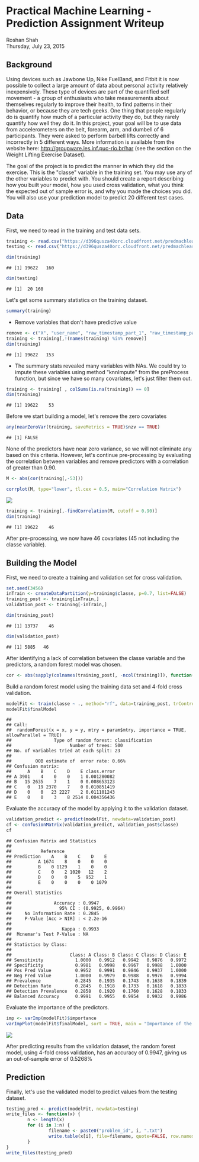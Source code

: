 # Practical Machine Learning - Prediction Assignment Writeup
Roshan Shah  
Thursday, July 23, 2015  

Background
--------------------------------------------
Using devices such as Jawbone Up, Nike FuelBand, and Fitbit it is now possible to collect a large amount of data about personal activity relatively inexpensively. These type of devices are part of the quantified self movement - a group of enthusiasts who take measurements about themselves regularly to improve their health, to find patterns in their behavior, or because they are tech geeks. One thing that people regularly do is quantify how much of a particular activity they do, but they rarely quantify how well they do it. In this project, your goal will be to use data from accelerometers on the belt, forearm, arm, and dumbell of 6 participants. They were asked to perform barbell lifts correctly and incorrectly in 5 different ways. More information is available from the website here: http://groupware.les.inf.puc-rio.br/har (see the section on the Weight Lifting Exercise Dataset). 

The goal of the project is to predict the manner in which they did the exercise. This is the "classe" variable in the training set. You may use any of the other variables to predict with. You should create a report describing how you built your model, how you used cross validation, what you think the expected out of sample error is, and why you made the choices you did. You will also use your prediction model to predict 20 different test cases.

Data
--------------------------------------------

First, we need to read in the training and test data sets.


```r
training <- read.csv("https://d396qusza40orc.cloudfront.net/predmachlearn/pml-training.csv",na.strings=c("", "NA", "NULL"))
testing <- read.csv("https://d396qusza40orc.cloudfront.net/predmachlearn/pml-testing.csv",na.strings=c("", "NA", "NULL"))
```


```r
dim(training)
```

```
## [1] 19622   160
```

```r
dim(testing)
```

```
## [1]  20 160
```

Let's get some summary statistics on the training dataset.

```r
summary(training)
```

- Remove variables that don't have predictive value

```r
remove <- c("X", "user_name", "raw_timestamp_part_1", "raw_timestamp_part_2","cvtd_timestamp","new_window", "num_window")
training <- training[,!(names(training) %in% remove)]
dim(training)
```

```
## [1] 19622   153
```

- The summary stats revealed many variables with NAs. We could try to impute these variables using method "knnImpute" from the preProcess function, but since we have so many covariates, let's just filter them out.
  

```r
training <- training[ , colSums(is.na(training)) == 0]
dim(training)
```

```
## [1] 19622    53
```

Before we start building a model, let's remove the zero covariates




```r
any(nearZeroVar(training, saveMetrics = TRUE)$nzv == TRUE)
```

```
## [1] FALSE
```

None of the predictors have near zero variance, so we will not eliminate any based on this criteria. However, let's continue pre-processing by evaluating the correlation between variables and remove predictors with a correlation of greater than 0.90. 



```r
M <- abs(cor(training[,-53]))
```

```r
corrplot(M, type="lower", tl.cex = 0.5, main="Correlation Matrix")
```
![](Assignment_files/figure-html/unnamed-chunk-10-1.png) 

```r
training <- training[,-findCorrelation(M, cutoff = 0.90)]
dim(training)
```

```
## [1] 19622    46
```

After pre-processing, we now have 46 covariates (45 not including the classe variable).

Building the Model
------------------
First, we need to create a training and validation set for cross validation.


```r
set.seed(3456)
inTrain <- createDataPartition(y=training$classe, p=0.7, list=FALSE)
training_post <- training[inTrain,]
validation_post <- training[-inTrain,]
```


```r
dim(training_post)
```

```
## [1] 13737    46
```

```r
dim(validation_post)
```

```
## [1] 5885   46
```

After identifying a lack of correlation between the classe variable and the predictors, a random forest model was chosen.


```r
cor <- abs(sapply(colnames(training_post[, -ncol(training)]), function(x) cor(as.numeric(training_post[, x]), as.numeric(training_post$classe), method = "spearman")))
```

Build a random forest model using the training data set and 4-fold cross validation. 



```r
modelFit <- train(classe ~ ., method="rf", data=training_post, trControl=trainControl(method="cv", number=4), importance=TRUE, allowParallel=TRUE)
modelFit$finalModel
```

```
## 
## Call:
##  randomForest(x = x, y = y, mtry = param$mtry, importance = TRUE,      allowParallel = TRUE) 
##                Type of random forest: classification
##                      Number of trees: 500
## No. of variables tried at each split: 23
## 
##         OOB estimate of  error rate: 0.66%
## Confusion matrix:
##      A    B    C    D    E class.error
## A 3901    4    0    0    1 0.001280082
## B   15 2635    7    1    0 0.008653123
## C    0   19 2370    7    0 0.010851419
## D    0    0   23 2227    2 0.011101243
## E    0    0    3    8 2514 0.004356436
```

Evaluate the accuracy of the model by applying it to the validation dataset.


```r
validation_predict <- predict(modelFit, newdata=validation_post)
cf <- confusionMatrix(validation_predict, validation_post$classe)
cf
```

```
## Confusion Matrix and Statistics
## 
##           Reference
## Prediction    A    B    C    D    E
##          A 1674    8    0    0    0
##          B    0 1129    1    0    0
##          C    0    2 1020   12    2
##          D    0    0    5  952    1
##          E    0    0    0    0 1079
## 
## Overall Statistics
##                                           
##                Accuracy : 0.9947          
##                  95% CI : (0.9925, 0.9964)
##     No Information Rate : 0.2845          
##     P-Value [Acc > NIR] : < 2.2e-16       
##                                           
##                   Kappa : 0.9933          
##  Mcnemar's Test P-Value : NA              
## 
## Statistics by Class:
## 
##                      Class: A Class: B Class: C Class: D Class: E
## Sensitivity            1.0000   0.9912   0.9942   0.9876   0.9972
## Specificity            0.9981   0.9998   0.9967   0.9988   1.0000
## Pos Pred Value         0.9952   0.9991   0.9846   0.9937   1.0000
## Neg Pred Value         1.0000   0.9979   0.9988   0.9976   0.9994
## Prevalence             0.2845   0.1935   0.1743   0.1638   0.1839
## Detection Rate         0.2845   0.1918   0.1733   0.1618   0.1833
## Detection Prevalence   0.2858   0.1920   0.1760   0.1628   0.1833
## Balanced Accuracy      0.9991   0.9955   0.9954   0.9932   0.9986
```

Evaluate the importance of the predictors.


```r
imp <- varImp(modelFit)$importance
varImpPlot(modelFit$finalModel, sort = TRUE, main = "Importance of the Predictors")
```

![](Assignment_files/figure-html/unnamed-chunk-17-1.png) 

After predicting results from the validation dataset, the random forest model, using 4-fold cross validation, has an accuracy of 0.9947, giving us an out-of-sample error of 0.5268%

Prediction
--------------------------------
Finally, let's use the validated model to predict values from the testing dataset.


```r
testing_pred <- predict(modelFit, newdata=testing)
write_files <- function(x) {
        n <- length(x)
        for (i in 1:n) {
                filename <- paste0("problem_id", i, ".txt")
                write.table(x[i], file=filename, quote=FALSE, row.names=FALSE,col.names=FALSE)
        }
}
write_files(testing_pred)
```

